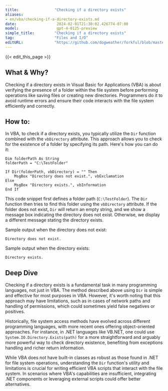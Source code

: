 ```yaml
---
title:                "Checking if a directory exists"
aliases:
- en/vba/checking-if-a-directory-exists.md
date:                  2024-02-01T21:30:02.426774-07:00
model:                 gpt-4-0125-preview
simple_title:         "Checking if a directory exists"
tag:                  "Files and I/O"
editURL:              "https://github.com/dogweather/forkful/blob/master/content/en/vba/checking-if-a-directory-exists.md"
---
```


{{< edit_this_page >}}

## What & Why?

Checking if a directory exists in Visual Basic for Applications (VBA) is about verifying the presence of a folder within the file system before performing operations like saving files or creating new directories. Programmers do it to avoid runtime errors and ensure their code interacts with the file system efficiently and correctly.

## How to:

In VBA, to check if a directory exists, you typically utilize the `Dir` function combined with the `vbDirectory` attribute. This approach allows you to check for the existence of a folder by specifying its path. Here's how you can do it:

```basic
Dim folderPath As String
folderPath = "C:\TestFolder"

If Dir(folderPath, vbDirectory) = "" Then
    MsgBox "Directory does not exist.", vbExclamation
Else
    MsgBox "Directory exists.", vbInformation
End If
```

This code snippet first defines a folder path (`C:\TestFolder`). The `Dir` function then tries to find this folder using the `vbDirectory` attribute. If the folder does not exist, `Dir` will return an empty string, and we show a message box indicating the directory does not exist. Otherwise, we display a different message stating the directory exists.

Sample output when the directory does not exist:
```
Directory does not exist.
```

Sample output when the directory exists:
```
Directory exists.
```

## Deep Dive

Checking if a directory exists is a fundamental task in many programming languages, not just in VBA. The method described above using `Dir` is simple and effective for most purposes in VBA. However, it's worth noting that this approach may have limitations, such as in cases of network paths and handling of permissions, which could sometimes yield false negatives or positives.

Historically, file system access methods have evolved across different programming languages, with more recent ones offering object-oriented approaches. For instance, in .NET languages like VB.NET, one could use `System.IO.Directory.Exists(path)` for a more straightforward and arguably more powerful way to check directory existence, benefiting from exceptions handling and richer return information.

While VBA does not have built-in classes as robust as those found in .NET for file system operations, understanding the `Dir` function's utility and limitations is crucial for writing efficient VBA scripts that interact with the file system. In scenarios where VBA's capabilities are insufficient, integrating .NET components or leveraging external scripts could offer better alternatives.
